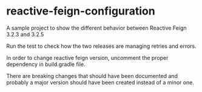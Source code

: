 # reactive-feign-configuration

A sample project to show the different behavior between Reactive Feign 3.2.3 and 3.2.5

Run the test to check how the two releases are managing retries and errors.

In order to change reactive feign version, uncomment the proper dependency in build.gradle file.

There are breaking changes that should have been documented 
and probably a major version should have been created instead of a minor one.
